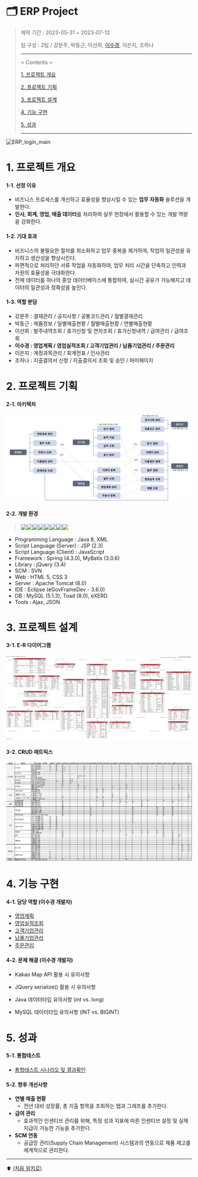 # 🗂️ ERP Project 

> 제작 기간 : 2023-05-31 ~ 2023-07-12
>
> 팀 구성 : 2팀 / 강문주, 박동근, 이선희, [이수경](https://github.com/code-sum), 이은지, 조하나
>
> ---
>
> < Contents >
>
> [1. 프로젝트 개요](#1.-프로젝트-개요)
>
> [2. 프로젝트 기획](#2.-프로젝트-기획)
>
> [3. 프로젝트 설계](#3.-프로젝트-설계)
>
> [4. 기능 구현](#4.-기능-구현)
>
> [5. 성과](#5.-성과)
>
> ---



![ERP_login_main](https://github.com/code-sum/DK-ERP/assets/106902415/b55c61d4-9dcc-4739-ab80-324c6493b8d4)



# 1. 프로젝트 개요

#### 1-1. 선정 이유

- 비즈니스 프로세스를 개선하고 효율성을 향상시킬 수 있는 **업무 자동화** 솔루션을 개발한다.
- **인사, 회계, 영업, 매출 데이터**를 처리하여 실무 현장에서 활용할 수 있는 개발 역량을 강화한다.

#### 1-2. 기대 효과

- 비즈니스의 불필요한 절차를 최소화하고 업무 중복을 제거하여, 작업의 일관성을 유지하고 생산성을 향상시킨다.
- 파편적으로 처리하던 서류 작업을 자동화하여, 업무 처리 시간을 단축하고 인력과 자원의 효율성을 극대화한다.
- 전체 데이터를 하나의 중앙 데이터베이스에 통합하여, 실시간 공유가 가능해지고 데이터의 일관성과 정확성을 높인다.

#### 1-3. 역할 분담

- 강문주 : 결재관리 / 공지사항 / 공통코드관리 / 월별결재관리
- 박동근 : 제품정보 / 일별매출현황 / 월별매출현황 / 연별매출현황
- 이선희 : 발주내역조회 / 휴가신청 및 연차조회 / 휴가신청내역 / 급여관리 / 급여조회
- **이수경 : 영업계획 / 영업실적조회 / 고객기업관리 / 납품기업관리 / 주문관리**
- 이은지 : 계정과목관리 / 회계전표 / 인사관리
- 조하나 : 지출결의서 신청 / 지출결의서 조회 및 승인 / 마이페이지






# 2. 프로젝트 기획

#### 2-1. 아키텍처

![architecture](README.assets/architecture.png)

#### 2-2. 개발 환경

> <img src="https://img.shields.io/badge/Spring-6DB33F?style=flat-square&logo=Spring&logoColor=ffffff"/><img src="https://img.shields.io/badge/Tomcat-F8DC75?style=flat-square&logo=ApacheTomcat&logoColor=000000"/><img src="https://img.shields.io/badge/JavaScript-F7DF1E?style=flat-square&logo=JavaScript&logoColor=000000"/><img src="https://img.shields.io/badge/jQuery-0769AD?style=flat-square&logo=jQuery&logoColor=FFFFFF"/><img src="https://img.shields.io/badge/HTML5-E34F26?style=flat-square&logo=HTML5&logoColor=ffffff"/><img src="https://img.shields.io/badge/CSS3-1572B6?style=flat-square&logo=CSS3&logoColor=ffffff"/><img src="https://img.shields.io/badge/JSON-000000?style=flat-square&logo=JSON&logoColor=ffffff"/><img src="https://img.shields.io/badge/Eclipse-2C2255?style=flat-square&logo=Eclipse&logoColor=ffffff"/>

- Programming Language : Java 8, XML
- Script Language (Server) : JSP (2.3)
- Script Language (Client) : JavaScript
- Framework : Spring (4.3.0), MyBatis (3.0.6)
- Library :  jQuery (3.4)
- SCM : SVN
- Web : HTML 5, CSS 3
- Server : Apache Tomcat (8.0)
- IDE : Eclipse (eGovFrameDev - 3.6.0)
- DB : MySQL (5.1.3), Toad (8.0), eXERD
- Tools : Ajax, JSON






# 3. 프로젝트 설계

#### 3-1. E-R 다이어그램

![ERD](README.assets/ERD.png)

#### 3-2. CRUD 매트릭스

![CRUD](README.assets/CRUD.png)






# 4. 기능 구현

#### 4-1. 담당 역할 (이수경 개발자)

- [영업계획](notes/busSap.md)
- [영업실적조회](notes/busSas.md)
- [고객기업관리](notes/busClm.md)
- [납품기업관리](notes/busSpm.md)
- [주문관리](notes/busOdm.md)

#### 4-2. 문제 해결 (이수경 개발자)

- Kakao Map API 활용 시 유의사항
- JQuery serialize() 활용 시 유의사항
- Java 데이터타입 유의사항 (int vs. long)

- MySQL 데이터타입 유의사항 (INT vs. BIGINT)






# 5. 성과

#### 5-1. 통합테스트

- [통합테스트 시나리오 및 결과확인](notes/test.md)



#### 5-2. 향후 개선사항

- **연별 매출 현황**
  - 전년 대비 성장률, 총 지출 항목을 조회하는 탭과 그래프를 추가한다.
- **급여 관리**
  - 효과적인 인센티브 관리를 위해, 특정 성과 지표에 따른 인센티브 설정 및 실제 지급이 가능한 기능을 추가한다.
- **SCM 연동**
  - 공급망 관리(Supply Chain Management) 시스템과의 연동으로 제품 재고를 체계적으로 관리한다.





---

⬆️ [(처음 위치로)](#🗂️-ERP-Project)

